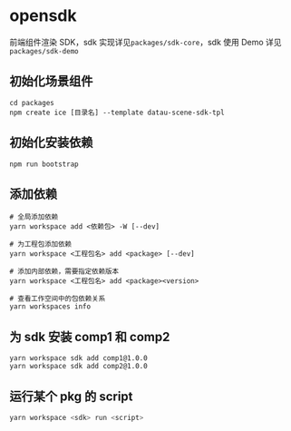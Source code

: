 # opensdk

前端组件渲染 SDK，sdk 实现详见`packages/sdk-core`，sdk 使用 Demo 详见`packages/sdk-demo`

## 初始化场景组件

```shell
cd packages
npm create ice [目录名] --template datau-scene-sdk-tpl
```

## 初始化安装依赖

```shell
npm run bootstrap
```

## 添加依赖

```shell
# 全局添加依赖
yarn workspace add <依赖包> -W [--dev]

# 为工程包添加依赖
yarn workspace <工程包名> add <package> [--dev]

# 添加内部依赖，需要指定依赖版本
yarn workspace <工程包名> add <package><version>

# 查看工作空间中的包依赖关系
yarn workspaces info
```

## 为 sdk 安装 comp1 和 comp2

```shell
yarn workspace sdk add comp1@1.0.0
yarn workspace sdk add comp2@1.0.0
```

## 运行某个 pkg 的 script

```sh
yarn workspace <sdk> run <script>
```
